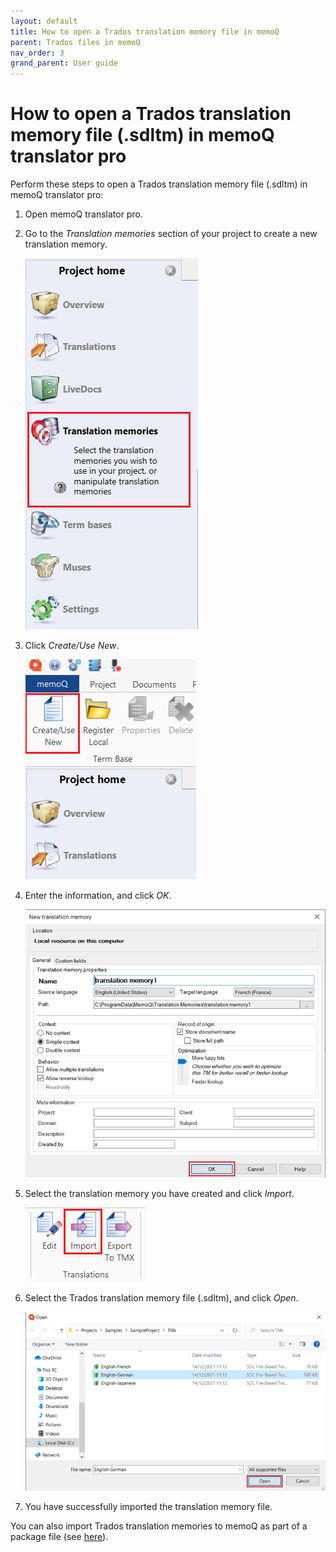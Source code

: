```yaml
---
layout: default
title: How to open a Trados translation memory file in memoQ
parent: Trados files in memoQ
nav_order: 3
grand_parent: User guide
---
```


# How to open a Trados translation memory file (.sdltm) in memoQ translator pro

Perform these steps to open a Trados translation memory file (.sdltm) in memoQ translator pro:

1.	Open memoQ translator pro.

2.  Go to the *Translation memories* section of your project to create a new translation memory.

    ![](../../../assets/images/Picture10.png)

3.  Click *Create/Use New*.

    ![](../../../assets/images/Picture11.png)

4.	Enter the information, and click *OK*.

    ![](../../../assets/images/Picture12.png)

5.	Select the translation memory you have created and click *Import*.

    ![](../../../assets/images/Picture13.png)

6.	Select the Trados translation memory file (.sdltm), and click *Open*.

    ![](../../../assets/images/Picture14.png)

7.	You have successfully imported the translation memory file.

You can also import Trados translation memories to memoQ as part of a package file (see [here](https://adgut1509.github.io/ProjektZaliczeniowy/docs/parent4/UGchild1/grandchild1.html)).